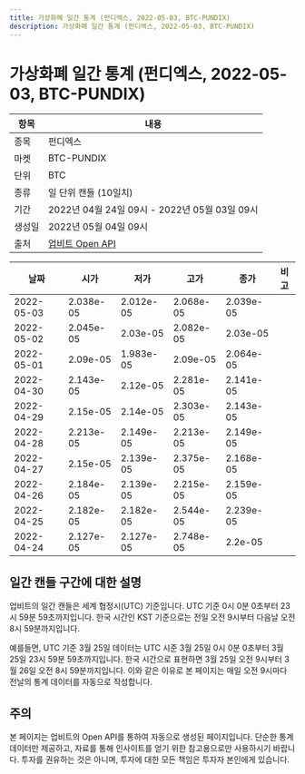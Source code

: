 ```yaml
---
title: 가상화폐 일간 통계 (펀디엑스, 2022-05-03, BTC-PUNDIX)
description: 가상화폐 일간 통계 (펀디엑스, 2022-05-03, BTC-PUNDIX)
---
```



가상화폐 일간 통계 (펀디엑스, 2022-05-03, BTC-PUNDIX)
===

|항목|내용|
|--|--|
|종목|펀디엑스|
|마켓|BTC-PUNDIX|
|단위|BTC|
|종류|일 단위 캔들 (10일치)|
|기간|2022년 04월 24일 09시 - 2022년 05월 03일 09시|
|생성일|2022년 05월 04일 09시|
|출처|[업비트 Open API](https://docs.upbit.com)|


|날짜|시가|저가|고가|종가|비고|
|--|--|--|--|--|--|
|2022-05-03|2.038e-05|2.012e-05|2.068e-05|2.039e-05|    |
|2022-05-02|2.045e-05|2.03e-05|2.082e-05|2.03e-05|    |
|2022-05-01|2.09e-05|1.983e-05|2.09e-05|2.064e-05|    |
|2022-04-30|2.143e-05|2.12e-05|2.281e-05|2.141e-05|    |
|2022-04-29|2.15e-05|2.14e-05|2.303e-05|2.143e-05|    |
|2022-04-28|2.213e-05|2.149e-05|2.213e-05|2.149e-05|    |
|2022-04-27|2.15e-05|2.139e-05|2.375e-05|2.168e-05|    |
|2022-04-26|2.184e-05|2.139e-05|2.215e-05|2.159e-05|    |
|2022-04-25|2.182e-05|2.182e-05|2.544e-05|2.239e-05|    |
|2022-04-24|2.127e-05|2.127e-05|2.748e-05|2.2e-05|    |


일간 캔들 구간에 대한 설명
---


업비트의 일간 캔들은 세계 협정시(UTC) 기준입니다. 
UTC 기준 0시 0분 0초부터 23시 59분 59초까지입니다. 
한국 시간인 KST 기준으로는 전일 오전 9시부터 다음날 오전 8시 59분까지입니다. 


예를들면, UTC 기준 3월 25일 데이터는 UTC 시준 3월 25일 0시 0분 0초부터 3월 25일 23시 59분 59초까지입니다. 
한국 시간으로 표현하면 3월 25일 오전 9시부터 3월 26일 오전 8시 59분까지입니다. 
이와 같은 이유로 본 페이지는 매일 오전 9시마다 전날의 통계 데이터를 자동으로 작성합니다. 


주의
---


본 페이지는 업비트의 Open API를 통하여 자동으로 생성된 페이지입니다. 
단순한 통계 데이터만 제공하고, 자료를 통해 인사이트를 얻기 위한 참고용으로만 사용하시기 바랍니다. 
투자를 권유하는 것은 아니며, 투자에 대한 모든 책임은 투자자 본인에게 있습니다. 
